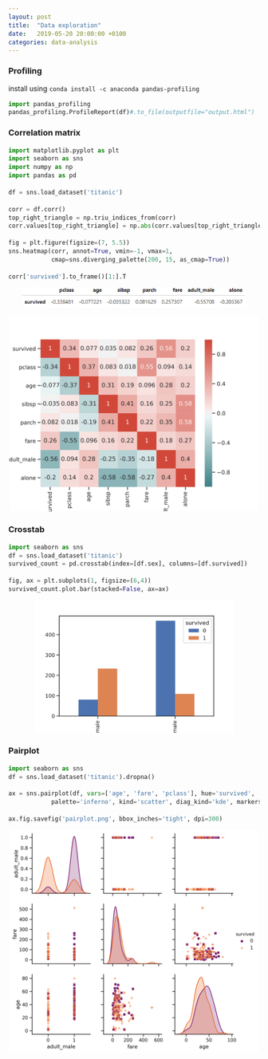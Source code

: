 ```yaml
---
layout: post
title:  "Data exploration"
date:   2019-05-20 20:00:00 +0100
categories: data-analysis
---
```


### Profiling
install using `conda install -c anaconda pandas-profiling`
```python
import pandas_profiling
pandas_profiling.ProfileReport(df)#.to_file(outputfile="output.html")
```


### Correlation matrix

```python
import matplotlib.pyplot as plt
import seaborn as sns
import numpy as np
import pandas as pd

df = sns.load_dataset('titanic')

corr = df.corr()
top_right_triangle = np.triu_indices_from(corr)
corr.values[top_right_triangle] = np.abs(corr.values[top_right_triangle])

fig = plt.figure(figsize=(7, 5.5))
sns.heatmap(corr, annot=True, vmin=-1, vmax=1,
            cmap=sns.diverging_palette(200, 15, as_cmap=True))

corr['survived'].to_frame()[1:].T
```
<p style="text-align:center;"><img src="/asset/images/data-exploration/corr_frame.png" alt="correlation frame" width="450"></p>
<p style="text-align:center;"><img src="/asset/images/data-exploration/corr.svg" alt="correlation plot" width="500"></p>

### Crosstab

```python
import seaborn as sns
df = sns.load_dataset('titanic')
survived_count = pd.crosstab(index=[df.sex], columns=[df.survived])

fig, ax = plt.subplots(1, figsize=(6,4))
survived_count.plot.bar(stacked=False, ax=ax)
```
<p style="text-align:center;"><img src="/asset/images/data-exploration/crosstab.svg" alt="correlation plot" width="400"></p>

### Pairplot

```python
import seaborn as sns
df = sns.load_dataset('titanic').dropna()

ax = sns.pairplot(df, vars=['age', 'fare', 'pclass'], hue='survived',
            palette='inferno', kind='scatter', diag_kind='kde', markers=['s', '+'])

ax.fig.savefig('pairplot.png', bbox_inches='tight', dpi=300)
```
<p style="text-align:center;"><img src="/asset/images/data-exploration/pairplot.png" alt="pairplot" width="500"></p>
